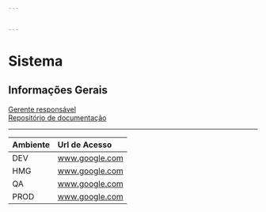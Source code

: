 ```yaml
---


---
```


<h1 id="sistema">Sistema</h1>
<h2 id="informações-gerais">Informações Gerais</h2>
<p><a href="http://intranet.fnde.gov.br/tivirtual/index.php/cgdes/responsaveis-manutencao-e-projetos">Gerente responsável</a><br>
<a href="https://www.fnde.gov.br/repositorio/doc-sis/sistema">Repositório de documentação</a></p>
<hr>

<table>
<thead>
<tr>
<th align="left">Ambiente</th>
<th align="left">Url de Acesso</th>
</tr>
</thead>
<tbody>
<tr>
<td align="left">DEV</td>
<td align="left"><a href="https://www.google.com">www.google.com</a></td>
</tr>
<tr>
<td align="left">HMG</td>
<td align="left"><a href="https://www.google.com">www.google.com</a></td>
</tr>
<tr>
<td align="left">QA</td>
<td align="left"><a href="https://www.google.com">www.google.com</a></td>
</tr>
<tr>
<td align="left">PROD</td>
<td align="left"><a href="https://www.google.com">www.google.com</a></td>
</tr>
</tbody>
</table>
